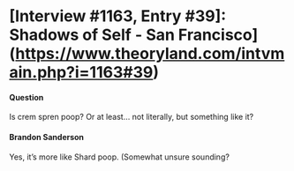 # [Interview #1163, Entry #39]: Shadows of Self - San Francisco](https://www.theoryland.com/intvmain.php?i=1163#39)

#### Question

Is crem spren poop? Or at least… not literally, but something like it?

#### Brandon Sanderson

Yes, it’s more like Shard poop. (Somewhat unsure sounding?

